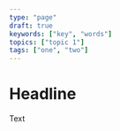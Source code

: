 ```yaml
---
type: "page"
draft: true
keywords: ["key", "words"]
topics: ["topic 1"]
tags: ["one", "two"]
---
```


# Headline

Text
